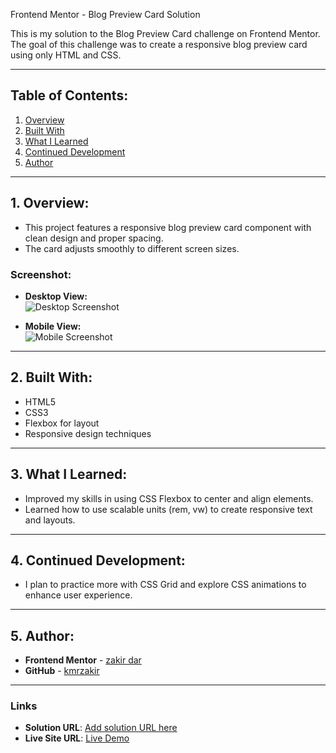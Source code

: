 Frontend Mentor - Blog Preview Card Solution

This is my solution to the Blog Preview Card challenge on Frontend Mentor. The goal of this challenge was to create a responsive blog preview card using only HTML and CSS.

---

## Table of Contents:
1. [Overview](#overview)
2. [Built With](#built-with)
3. [What I Learned](#what-i-learned)
4. [Continued Development](#continued-development)
5. [Author](#author)

---

## 1. Overview:
- This project features a responsive blog preview card component with clean design and proper spacing.
- The card adjusts smoothly to different screen sizes.

### Screenshot:
- **Desktop View:**  
  ![Desktop Screenshot](./screenshot-desktop.png)

- **Mobile View:**  
  ![Mobile Screenshot](./screenshot-mobile.png)

---

## 2. Built With:
- HTML5
- CSS3
- Flexbox for layout
- Responsive design techniques

---

## 3. What I Learned:
- Improved my skills in using CSS Flexbox to center and align elements.
- Learned how to use scalable units (rem, vw) to create responsive text and layouts.

---

## 4. Continued Development:
- I plan to practice more with CSS Grid and explore CSS animations to enhance user experience.

---

## 5. Author:
- **Frontend Mentor** - [zakir dar](https://www.frontendmentor.io/profile/zakir_dar)
- **GitHub** - [kmrzakir](https://github.com/kmrzakir)

---

### Links

- **Solution URL**: [Add solution URL here](https://your-solution-url.com)
- **Live Site URL**: [Live Demo](https://kmrzakir.github.io/frontend_practice/Blog-preview-card/index.html)
